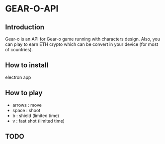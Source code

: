 # GEAR-O-API
## Introduction
Gear-o is an API for Gear-o game running with characters design.
Also, you can play to earn ETH crypto which can be convert in your device (for most of countries).
## How to install
electron app

## How to play
* arrows : move
* space : shoot
* b : shield (limited time)
* v : fast shot (limited time)

## TODO
